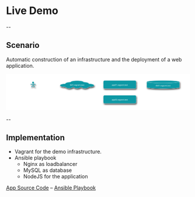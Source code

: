 # Live Demo

--

## Scenario
Automatic construction of an infrastructure and the deployment of a web application.

<img src="content/images/szenario.svg" style="border: none; background: none; box-shadow: none;">

--

## Implementation

* Vagrant for the demo infrastructure.
* Ansible playbook
    * Nginx as loadbalancer
    * MySQL as database
    * NodeJS for the application

[App Source Code](https://github.com/TobiasMende/MetaNook2018-Ansible-App) – [Ansible Playbook](https://github.com/TobiasMende/MetaNook2018-Ansible)